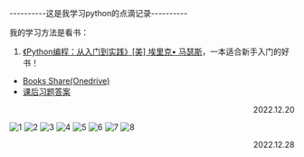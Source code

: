 ----------这是我学习python的点滴记录----------  
   
我的学习方法是看书：   
1. [《Python编程：从入门到实践》[美] 埃里克• 马瑟斯](https://read.douban.com/ebook/337008762/?dcs=search)，一本适合新手入门的好书！   
  - [Books Share(Onedrive)](https://1drv.ms/b/s!Au22YyCM57SFjVgJooik6FVuRAYW?e=ut6Bqk)  
  - [课后习题答案](https://www.cnblogs.com/sindweller/p/13426004.html)   
   
<p align="right">2022.12.20</p>

![1](https://cdn.staticaly.com/gh/Bssn520/Images@master/Test/1.6oah14hylk40.webp)
![2](https://cdn.staticaly.com/gh/Bssn520/Images@master/Test/2.4jozlakrbp40.webp)
![3](https://cdn.staticaly.com/gh/Bssn520/Images@master/Test/3.6vc0n76xatw0.webp)
![4](https://cdn.staticaly.com/gh/Bssn520/Images@master/Test/4.3ht2cl2jqmg0.webp)
![5](https://cdn.staticaly.com/gh/Bssn520/Images@master/Test/5.11e48r6plrfk.webp)
![6](https://cdn.staticaly.com/gh/Bssn520/Images@master/Test/6.5qjq0kwtls80.webp)
![7](https://cdn.staticaly.com/gh/Bssn520/Images@master/Test/7.zefp5ctmu5c.webp)
![8](https://cdn.staticaly.com/gh/Bssn520/Images@master/Test/8.6ap0b1rcrio0.webp)
<p align="right">2022.12.28</p>

